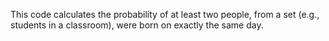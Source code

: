 This code calculates  the probability of at least two people, from a set (e.g., students in a classroom), were born on exactly the same day.
